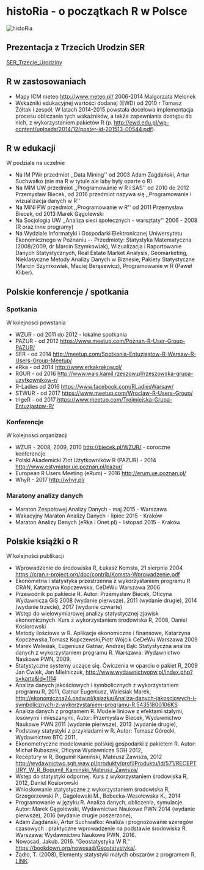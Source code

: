 # histoRia - o początkach R w Polsce

![histoRia](histoRia.png)

## Prezentacja z Trzecich Urodzin SER

[SER_Trzecie_Urodziny](https://github.com/mi2-warsaw/SER/blob/master/histoRia/SER_Trzecie_Urodziny.pdf)

## R w zastosowaniach

* Mapy ICM meteo http://www.meteo.pl/ 2006-2014 Malgorzata Melonek
* Wskaźniki edukacyjnej wartości dodanej (EWD) od 2010 r Tomasz Żółtak i zespół. W latach 2014-2015 powstała docelowa implementacja procesu obliczania tych wskaźników, a także zapewniania dostępu do nich, z wykorzystaniem pakietów R (p. http://ewd.edu.pl/wp-content/uploads/2014/12/poster-id-201513-00544.pdf).

## R w edukacji

W podziale na uczelnie

* Na IM PWr przedmiot ,,Data Mining'' od 2003 Adam Zagdański, Artur Suchwałko (nie ma R w tytule ale laby były oparte o R)
* Na MIM UW przedmiot ,,Programowanie w R i SAS''  od 2010 do 2012 Przemysław Biecek, od 2016 przedmiot nazywa się ,,Programowanie i wizualizacja danych w R''
* Na MiNI PW przedmiot ,,Programowanie w R''  od 2011 Przemysław Biecek, od 2013 Marek Gągolewski
* Na Socjologia UW ,,Analiza sieci społecznych - warsztaty'' 2006 - 2008 (R oraz inne programy)
* Na Wydziale Informatyki i Gospodarki Elektronicznej Uniwersytetu Ekonomicznego w Poznaniu -- Przedmioty: Statystyka Matematyczna (2008/2009, dr Marcin Szymkowiak), Wizualizacja i Raportowanie Danych Statystycznych, Real Estate Market Analysis, Geomarketing, Nieklasyczne Metody Analizy Danych w Biznesie, Pakiety Statystyczne (Marcin Szymkowiak, Maciej Beręsewicz), Programowanie w R (Paweł Kliber).


## Polskie konferencje / spotkania

### Spotkania 

W kolejnosci powstania

* WZUR - od 2011 do 2012 - lokalne spotkania
* PAZUR - od 2012 https://www.meetup.com/Poznan-R-User-Group-PAZUR/
* SER - od 2014 http://meetup.com/Spotkania-Entuzjastow-R-Warsaw-R-Users-Group-Meetup/
* eRka - od 2014 http://www.erkakrakow.pl/
* RGUR - od 2016 http://www.wais.kamil.rzeszow.pl/rzeszowska-grupa-uzytkownikow-r/
* R-Ladies od 2016 https://www.facebook.com/RLadiesWarsaw/
* STWUR - od 2017 https://www.meetup.com/Wroclaw-R-Users-Group/
* trigeR - od 2017 https://www.meetup.com/Trojmiejska-Grupa-Entuzjastow-R/ 

### Konferencje

W kolejnosci organizacji

* WZUR - 2008, 2009, 2010 http://biecek.pl/WZUR/ - coroczne konferencje
* Polski Akademicki Zlot Użytkowników R (PAZUR) - 2014 http://www.estymator.ue.poznan.pl/pazur/
* European R Users Meeting (eRum) - 2016 http://erum.ue.poznan.pl/ 
* WhyR - 2017 http://whyr.pl/ 

### Maratony analizy danych

* Maraton Zespołowej Analizy Danych - maj 2015 - Warszawa
* Wakacyjny Maraton Analizy Danych - lipiec 2015 - Kraków
* Maraton Analizy Danych (eRka i Onet.pl) - listopad 2015 - Kraków

## Polskie książki o R

W kolejności publikacji

* Wprowadzenie do środowiska R, Łukasz Komsta, 21 sierpnia 2004 https://cran.r-project.org/doc/contrib/Komsta-Wprowadzenie.pdf
* Ekonometria i statystyka przestrzenna z wykorzystaniem programu R CRAN, Katarzyna Kopczewska, CeDeWu	Warszawa	2006
* Przewodnik po pakiecie R. Autor: Przemysław Biecek, Oficyna Wydawnicza GiS 2008 (wydanie pierwsze), 2011 (wydanie drugie), 2014 (wydanie trzecie), 2017 (wydanie czwarte)
* Wstęp do wielowymiarowej analizy statystycznej zjawisk ekonomicznych. Kurs z wykorzystaniem środowiska R, 2008, Daniel Kosiorowski
* Metody ilościowe w R. Aplikacje ekonomiczne i finansowe, Katarzyna Kopczewska,Tomasz Kopczewski,Piotr Wójcik	CeDeWu	Warszawa	2009	
* Marek Walesiak, Eugeniusz Gatnar, Andrzej Bąk: Statystyczna analiza danych z wykorzystaniem programu R. Warszawa: Wydawnictwo Naukowe PWN, 2009. 
* Statystyczne systemy uczące się. Ćwiczenia w oparciu o pakiet R, 2009 Jan Ćwiek, Jan Mielniczuk, http://www.wydawnictwopw.pl/index.php?s=karta&id=1114
* Analiza danych jakościowych i symbolicznych z wykorzystaniem programu R, 2011, Gatnar Eugeniusz, Walesiak Marek, http://ekonomiczna24.osdw.pl/ksiazka/Analiza-danych-jakosciowych-i-symbolicznych-z-wykorzystaniem-programu-R,54351800106KS
* Analiza danych z programem R. Modele liniowe z efektami stałymi, losowymi i mieszanymi, Autor: Przemysław Biecek, Wydawnictwo Naukowe PWN 2011 (wydanie pierwsze), 2013 (wydanie drugie), 
* Podstawy statystyki z przykładami w R. Autor: Tomasz Górecki, Wydawnictwo BTC 2011, 
* Ekonometryczne modelowanie polskiej gospodarki z pakietem R. Autor: Michał Rubaszek, Oficyna Wydawnicza SGH 2012, 
* Receptury w R, Bogumił Kamiński, Mateusz Zawisza, 2012 http://wydawnictwo.sgh.waw.pl/produkty/profilProduktu/id/571/RECEPTURY_W_R_Bogumil_Kaminski_Mateusz_Zawisza/
* Wstęp do statystyki odpornej. Kurs z wykorzystaniem środowiska R, 2012, Daniel Kosiorowski
* Wnioskowanie statystyczne z wykorzystaniem środowiska R, Grzegorzewski P., Gagolewski M., Bobecka-Wesołowska K., 2014
* Programowanie w języku R. Analiza danych, obliczenia, symulacje. Autor: Marek Gągolewski, Wydawnictwo Naukowe PWN 2014 (wydanie pierwsze), 2016 (wydanie drugie poszerzone), 
* Adam Zagdański, Artur Suchwałko: Analiza i prognozowanie szeregów czasowych : praktyczne wprowadzenie na podstawie środowiska R. Warszawa: Wydawnictwo Naukowe PWN, 2016. 
* Nowosad, Jakub. 2016. “Geostatystyka W R.” https://bookdown.org/nowosad/Geostatystyka/.
* Żądło, T. (2008), Elementy statystyki małych obszarów z programem R, [LINK](http://www.ue.katowice.pl/jednostki/wydawnictwo/oferta-wydawnicza/podreczniki/zadlo-t-elementy-statystyki-malych-obszarow-z-programem-r-2008.html)

